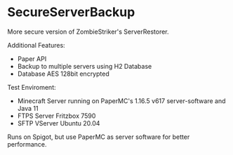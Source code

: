 # SecureServerBackup
More secure version of ZombieStriker's ServerRestorer.

Additional Features:
  - Paper API
  - Backup to multiple servers using H2 Database
  - Database AES 128bit encrypted

Test Enviroment:
  - Minecraft Server running on PaperMC's 1.16.5 v617 server-software and Java 11
  - FTPS Server Fritzbox 7590
  - SFTP VServer Ubuntu 20.04

Runs on Spigot, but use PaperMC as server software for better performance.
